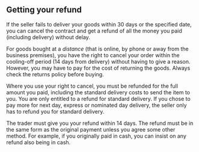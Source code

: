 ##  Getting your refund

If the seller fails to deliver your goods within 30 days or the specified
date, you can cancel the contract and get a refund of all the money you paid
(including delivery) without delay.

For goods bought at a _distance_ (that is online, by phone or away from the
business premises), you have the right to cancel your order within the
cooling-off period (14 days from delivery) without having to give a reason.
However, you may have to pay for the cost of returning the goods. Always check
the returns policy before buying.

Where you use your right to cancel, you must be refunded for the full amount
you paid, including the standard delivery costs to send the item to you. You
are only entitled to a refund for standard delivery. If you chose to pay more
for next day, express or nominated day delivery, the seller only has to refund
you for standard delivery.

The trader must give you your refund within 14 days. The refund must be in the
same form as the original payment unless you agree some other method. For
example, if you originally paid in cash, you can insist on any refund also
being in cash.
